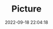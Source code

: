 ---
weight: 1
images:
- /images/edited/257.jpeg
title: Picture
date: 2022-09-18 22:04:18
tags: [luminarneo,work,ilce7m3,person,handbag]
---